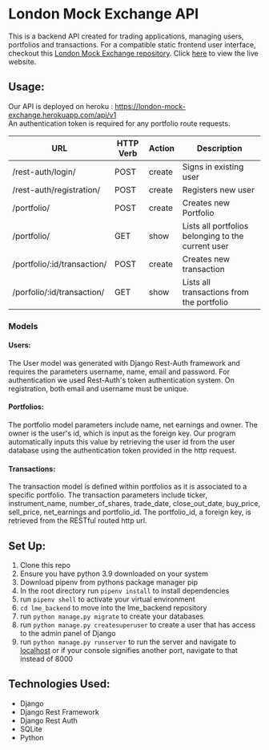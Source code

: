 # London Mock Exchange API
This is a backend API created for trading applications, managing users, portfolios and transactions. For a compatible static frontend user interface, checkout this [London Mock Exchange repository](https://github.com/arabellaknowles/london-mock-exchange-frontend). Click [here](http://londonmockexchange.surge.sh/) to view the live website. 

## Usage:
Our API is deployed on heroku : https://london-mock-exchange.herokuapp.com/api/v1   
An authentication token is required for any portfolio route requests.

| URL | HTTP Verb | Action | Description |
|-----|-----------|--------|-------------|
| /rest-auth/login/ | POST | create | Signs in existing user |
| /rest-auth/registration/ | POST | create | Registers new user |
| /portfolio/ | POST | create | Creates new Portfolio |
| /portfolio/ | GET | show | Lists all portfolios belonging to the current user |
| /portfolio/:id/transaction/ | POST | create | Creates new transaction |
| /porfolio/:id/transaction/ | GET | show | Lists all transactions from the portfolio |

### Models
#### Users:
The User model was generated with Django Rest-Auth framework and requires the parameters username, name, email and password. For authentication we used Rest-Auth's token authentication system. On registration, both email and username must be unique. 

#### Portfolios:
The portfolio model parameters include name, net earnings and owner. The owner is the user's id, which is input as the foreign key. Our program automatically inputs this value by retrieving the user id from the user database using the authentication token provided in the http request.

#### Transactions:
The transaction model is defined within portfolios as it is associated to a specific portfolio. The transaction parameters include ticker, instrument_name, number_of_shares, trade_date, close_out_date, buy_price, sell_price, net_earnings and portfolio_id. The portfolio_id, a foreign key, is retrieved from the RESTful routed http url.

## Set Up:

1. Clone this repo
2. Ensure you have python 3.9 downloaded on your system
3. Download pipenv from pythons package manager pip
4. In the root directory run `pipenv install` to install dependencies
5. run `pipenv shell` to activate your virtual environment
6. `cd lme_backend` to move into the lme_backend repository
7. run `python manage.py migrate` to create your databases
8. run `python manage.py createsuperuser` to create a user that has access to the admin panel of Django
9. run `python manage.py runserver` to run the server and navigate to [localhost](http://localhost:8000) or if your console signifies another port, navigate to that instead of 8000

## Technologies Used:

* Django
* Django Rest Framework
* Django Rest Auth
* SQLite
* Python

